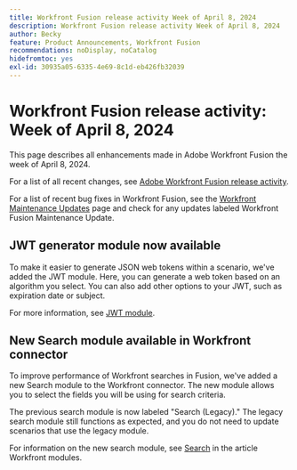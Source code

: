 ```yaml
---
title: Workfront Fusion release activity Week of April 8, 2024
description: Workfront Fusion release activity Week of April 8, 2024
author: Becky
feature: Product Announcements, Workfront Fusion
recommendations: noDisplay, noCatalog
hidefromtoc: yes
exl-id: 30935a05-6335-4e69-8c1d-eb426fb32039
---
```

# Workfront Fusion release activity: Week of April 8, 2024

This page describes all enhancements made in Adobe Workfront Fusion the week of April 8, 2024.

For a list of all recent changes, see [Adobe Workfront Fusion release activity](/help/workfront-fusion/fusion-product-releases/fusion-release-activity.md).

For a list of recent bug fixes in Workfront Fusion, see the [Workfront Maintenance Updates](https://experienceleague.adobe.com/docs/workfront-known-issues/releases/current-updates.html) page and check for any updates labeled Workfront Fusion Maintenance Update.

## JWT generator module now available

To make it easier to generate JSON web tokens within a scenario, we've added the JWT module. Here, you can generate a web token based on an algorithm you select. You can also add other options to your JWT, such as expiration date or subject.

For more information, see [JWT module](/help/workfront-fusion/references/apps-and-modules/tools-and-transformers/jwt-modules.md).

## New Search module available in Workfront connector

To improve performance of Workfront searches in Fusion, we've added a new Search module to the Workfront connector. The new module allows you to select the fields you will be using for search criteria. 

The previous search module is now labeled "Search (Legacy)." The legacy search module still functions as expected, and you do not need to update scenarios that use the legacy module.

For information on the new search module, see [Search](/help/workfront-fusion/references/apps-and-modules/adobe-connectors/workfront-modules.md#searches) in the article Workfront modules.
